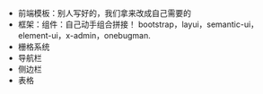 - 前端模板：别人写好的，我们拿来改成自己需要的
- 框架：组件：自己动手组合拼接！ bootstrap，layui，semantic-ui，element-ui，x-admin，onebugman.
- 栅格系统
- 导航栏
- 侧边栏
- 表格